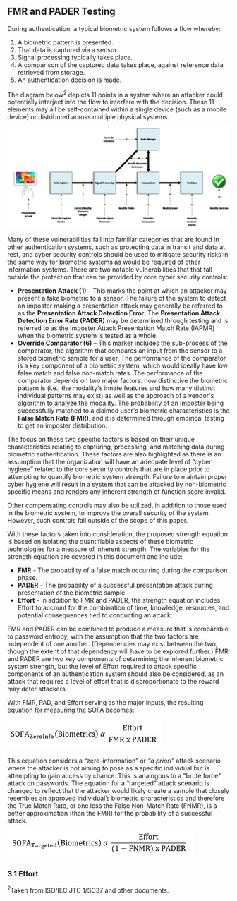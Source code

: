 ## FMR and PADER Testing
During authentication, a typical biometric system follows a flow whereby:

1.	A biometric pattern is presented.
1.	That data is captured via a sensor.
1.	Signal processing typically takes place.
1.	A comparison of the captured data takes place, against reference data retrieved from storage.
1.	An authentication decision is made.

The diagram below<sup>2</sup> depicts 11 points in a system where an attacker could potentially interject into the flow to interfere with the decision. These 11 elements may all be self-contained within a single device (such as a mobile device) or distributed across multiple physical systems.

![](media/attackdiagram.png)

Many of these vulnerabilities fall into familiar categories that are found in other authentication systems, such as protecting data in transit and data at rest, and cyber security controls should be used to mitigate security risks in the same way for biometric systems as would be required of other information systems. There are two notable vulnerabilities that that fall outside the protection that can be provided by core cyber security controls:

- **Presentation Attack (1)** – This marks the point at which an attacker may present a fake biometric to a sensor. The failure of the system to detect an imposter making a presentation attack may generally be referred to as the **Presentation Attack Detection Error**. The **Presentation Attack Detection Error Rate (PADER)** may be determined through testing and is referred to as the Imposter Attack Presentation Match Rate (IAPMR) when the biometric system is tested as a whole.
- **Override Comparator (6)** – This marker includes the sub-process of the comparator, the algorithm that compares an input from the sensor to a stored biometric sample for a user.  The performance of the comparator is a key component of a biometric system, which would ideally have low false match and false non-match rates.  The performance of the comparator depends on two major factors:  how distinctive the biometric pattern is (i.e., the modality's innate features and how many distinct individual patterns may exist) as well as the approach of a vendor's algorithm to analyze the modality. The probability of an imposter being successfully matched to a claimed user's biometric characteristics is the **False Match Rate (FMR)**, and it is determined through empirical testing to get an imposter distribution.

The focus on these two specific factors is based on their unique characteristics relating to capturing, processing, and matching data during biometric authentication. These factors are also highlighted as there is an assumption that the organization will have an adequate level of “cyber hygiene” related to the core security controls that are in place prior to attempting to quantify biometric system strength. Failure to maintain proper cyber hygiene will result in a system that can be attacked by non-biometric specific means and renders any inherent strength of function score invalid.

Other compensating controls may also be utilized, in addition to those used in the biometric system, to improve the overall security of the system. However, such controls fall outside of the scope of this paper.

With these factors taken into consideration, the proposed strength equation is based on isolating the quantifiable aspects of these biometric technologies for a measure of inherent strength. The variables for the strength equation are covered in this document and include:

- **FMR** - The probability of a false match occurring during the comparison phase.
- **PADER** - The probability of a successful presentation attack during presentation of the biometric sample.
- **Effort** - In addition to FMR and PADER, the strength equation includes Effort to account for the combination of time, knowledge, resources, and potential consequences tied to conducting an attack.

FMR and PADER can be combined to produce a measure that is comparable to password entropy, with the assumption that the two factors are independent of one another. (Dependencies may exist between the two, though the extent of that dependency will have to be explored further.) FMR and PADER are two key components of determining the inherent biometric system strength, but the level of Effort required to attack specific components of an authentication system should also be considered, as an attack that requires a level of effort that is disproportionate to the reward may deter attackers.

With FMR, PAD, and Effort serving as the major inputs, the resulting equation for measuring the SOFA becomes:

![](media/zeroinfosofa.png)

This equation considers a “zero-information” or *“a priori”* attack scenario where the attacker is not aiming to pose as a specific individual but is attempting to gain access by chance.  This is analogous to a "brute force" attack on passwords. The equation for a “targeted” attack scenario is changed to reflect that the attacker would likely create a sample that closely resembles an approved individual’s biometric characteristics and therefore the True Match Rate, or one less the False Non-Match Rate (FNMR), is a better approximation (than the FMR) for the probability of a successful attack.

![](media/targetedsofa.png)

### 3.1 Effort

<sup>2</sup>Taken from ISO/IEC JTC 1/SC37 and other documents.
